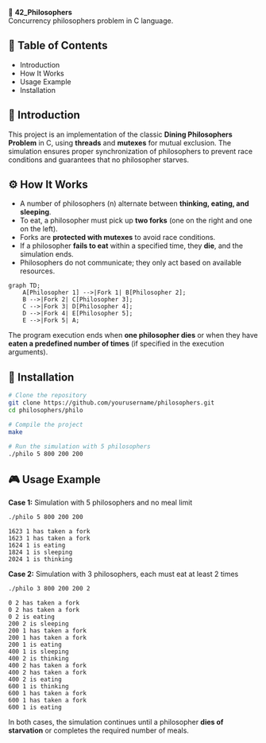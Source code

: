 🍴 **42_Philosophers**  
Concurrency philosophers problem in C language.  

## 📜 Table of Contents  
- Introduction  
- How It Works  
- Usage Example  
- Installation  

## 📖 Introduction  
This project is an implementation of the classic **Dining Philosophers Problem** in C, using **threads** and **mutexes** for mutual exclusion. The simulation ensures proper synchronization of philosophers to prevent race conditions and guarantees that no philosopher starves.  

## ⚙️ How It Works  
- A number of philosophers (n) alternate between **thinking, eating, and sleeping**.  
- To eat, a philosopher must pick up **two forks** (one on the right and one on the left).  
- Forks are **protected with mutexes** to avoid race conditions.  
- If a philosopher **fails to eat** within a specified time, they **die**, and the simulation ends.  
- Philosophers do not communicate; they only act based on available resources.

```mermaid
graph TD;
    A[Philosopher 1] -->|Fork 1| B[Philosopher 2];
    B -->|Fork 2| C[Philosopher 3];
    C -->|Fork 3| D[Philosopher 4];
    D -->|Fork 4| E[Philosopher 5];
    E -->|Fork 5| A;
```


The program execution ends when **one philosopher dies** or when they have **eaten a predefined number of times** (if specified in the execution arguments).  

## 🚀 Installation  
```bash
# Clone the repository  
git clone https://github.com/yourusername/philosophers.git  
cd philosophers/philo  

# Compile the project  
make  

# Run the simulation with 5 philosophers  
./philo 5 800 200 200  
```  

## 🎮 Usage Example  

**Case 1:** Simulation with 5 philosophers and no meal limit  
```bash
./philo 5 800 200 200  
```
```
1623 1 has taken a fork  
1623 1 has taken a fork  
1624 1 is eating  
1824 1 is sleeping  
2024 1 is thinking  
```  

**Case 2:** Simulation with 3 philosophers, each must eat at least 2 times  
```bash
./philo 3 800 200 200 2
```
```
0 2 has taken a fork
0 2 has taken a fork
0 2 is eating
200 2 is sleeping
200 1 has taken a fork
200 1 has taken a fork
200 1 is eating
400 1 is sleeping
400 2 is thinking
400 2 has taken a fork
400 2 has taken a fork
400 2 is eating
600 1 is thinking
600 1 has taken a fork
600 1 has taken a fork
600 1 is eating
```  

In both cases, the simulation continues until a philosopher **dies of starvation** or completes the required number of meals.  
